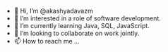 - 👋 Hi, I’m @akashyadavazm
- 👀 I’m interested in a role of software development.
- 🌱 I’m currently learning Java, SQL, JavaScript.
- 💞️ I’m looking to collaborate on work jointly.
- 📫 How to reach me ...
<!---
akashyadavazm/akashyadavazm is a ✨ special ✨ repository because its `README.md` (this file) appears on your GitHub profile.
You can click the Preview link to take a look at your changes.
for mail purpose...get in touch on....akashyadavazm@gmail.com
--->
